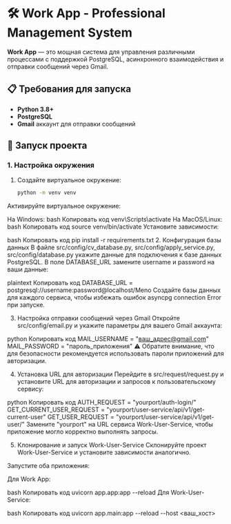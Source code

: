 # 🛠️ Work App - Professional Management System

**Work App** — это мощная система для управления различными процессами с поддержкой PostgreSQL, асинхронного взаимодействия и отправки сообщений через Gmail.

## 📋 Требования для запуска

- **Python 3.8+**
- **PostgreSQL**
- **Gmail** аккаунт для отправки сообщений

## 🚀 Запуск проекта

### 1. Настройка окружения

1. Создайте виртуальное окружение:

   ```bash
   python -m venv venv

Активируйте виртуальное окружение:

На Windows:
bash
Копировать код
venv\Scripts\activate
На MacOS/Linux:
bash
Копировать код
source venv/bin/activate
Установите зависимости:

bash
Копировать код
pip install -r requirements.txt
2. Конфигурация базы данных
В файле src/config/cv_database.py, src/config/apply_service.py, src/config/database.py укажите данные для подключения к базе данных PostgreSQL. В поле DATABASE_URL замените username и password на ваши данные:

plaintext
Копировать код
DATABASE_URL = postgresql://username:password@localhost/Meno
Создайте базы данных для каждого сервиса, чтобы избежать ошибок asyncpg connection Error при запуске.

3. Настройка отправки сообщений через Gmail
Откройте src/config/email.py и укажите параметры для вашего Gmail аккаунта:

python
Копировать код
MAIL_USERNAME = "ваш_адрес@gmail.com"
MAIL_PASSWORD = "пароль_приложения"
⚠️ Обратите внимание, что для безопасности рекомендуется использовать пароли приложений для авторизации.

4. Установка URL для авторизации
Перейдите в src/request/request.py и установите URL для авторизации и запросов к пользовательскому сервису:

python
Копировать код
AUTH_REQUEST = "yourport/auth-login/"
GET_CURRENT_USER_REQUEST = "yourport/user-service/api/v1/get-current-user"
GET_USER_REQUEST = "yourport/user-service/api/v1/get-user/"
Замените "yourport" на URL сервиса Work-User-Service, чтобы приложение могло корректно выполнять запросы.

5. Клонирование и запуск Work-User-Service
Склонируйте проект Work-User-Service и установите зависимости аналогично.

Запустите оба приложения:

Для Work App:

bash
Копировать код
uvicorn app.app:app --reload
Для Work-User-Service:

bash
Копировать код
uvicorn app.main:app --reload --host <ваш_хост>
